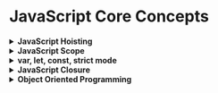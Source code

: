 # JavaScript Core Concepts

<!------------------------------------------------------
## ####     JAVASCRIPT HOISTING   #######
-------------------------------------------------------->

<details>
<summary><b> JavaScript Hoisting</b></summary>

<b>Hoisting:</b>
JavaScript engine working way is basically called executional contest.
JavaScript engine works in two step.JavaScript Code will run line by line. 
Hoisting is JavaScript's default behavior of moving declarations (variables, function references) to the top of the current scope.
Hoisting applies to variable declarations and to function declarations.
Because of this, JavaScript functions can be called before they are declared.<br>
<i>When you declare a variable it will goes to the top the scope where ever you declare it.and when you create a function its body or reference will go to the top. where ever you create it. This basics are Hoisting.</i>

**Creational step**  it declarer variable and assign value undefined to each variable whether it is assigned or not. It will not look for its value.
For the function it will take the reference of function. It will not execute anything. <br><br>
**Executional Step**  it will look for execution and look for values for variable. If it found variables got its value it will print that. Otherwise it will print undefined.
For function it will look for its call. where the function is called it will go for that.  it will go line by line. when it will found one more function is called in a function it will go for that one and skip others.

**Note**: To avoid error declare variables at the top of the document.

```JavaScript
// Example of Hoisting.

func(); // Function is called before creation. But it will execute properly.
console.log(a = 30); // variable is printed before declaration.
var a; // Variable is declared after using it.
function func(){ /// function is created after it is used.

  a(); // a function is called inside a function. it will go for it and skip the line below.
  console.log('this is a primary function');
};

function a(){ // this function is called on another function;
  console.log('this is a nested function');
};

newFunc(); // it will return undefined
let newFunc = one; // function assigned to a variable.
function one(){
  console.log('new function');
};
newFunc(); // it will return its real value.


// Hoisting in variables with let and var
console.log(a); // give an error.
let a; // a is declared to undefined;
console.log(a);
a = 'bangladesh'; // a is assigned a value;
console.log(a);

console.log(b); // b is declared to undefined;
var b = 'bangladesh'; // b is assigned a value;
console.log(b);
```

**Note**: For details on printing priority look at scope Example underneath this.

</details>

<!------------------------------------------------------
## #######     JAVASCRIPT SCOPE  #######
-------------------------------------------------------->

<details>
<summary><b> JavaScript Scope </b></summary>
<b>Scope</b> is Block {}. A variable or a function can be remembered, accessed  or called from where that is scope. Scope determines the accessibility of variables, objects, and functions from different parts of the code.
<br><br>

**Lexical Scope**:
 JavaScript Compiler tokenize every word variable, valued and functions that's called **_Lexim_**
 When Compiler start leximing Compiler fix scope for every variable, values, functions. This core scoping concept is called **_Lexical Scope_**. <br><br>
**Scope Chain**:  scope chain is relational scope.
Relation between scopes like  parents, child, siblings is scope chain.
scope chain means maintain a chain between parents, child and siblings.

```JavaScript
// Example of scope chain.

      var a = 11;
      function A(){

          var b = 12;

          function B(){
            var c = 23;
            console.log(c); // Printed Third c->23
            // Whatever Scope Parent A Has That will Automatically handed over to its child.
            // D() can be called from A(), SO it can be called from Here too
            D(c); // Printed Fourth c-> 23 + a->11 = 34;
          };

          function C(){
            var d = 56;
            console.log(d); // Printed Fifth d->56;
            // Whatever Scope Parent A Has That will Automatically handed over to its child.
            // D() can be called from A(), SO it can be called from Here too
            D(d); // Printed Seventh d->56 + a->11 = 67;
          };


          console.log(b);  // Printed First. b->12
          D(b); // Printed Second b->12 + a->11 = 23;
          B(); // Printed Third c->23
          C(); // Printed Fifth d->56;
      };

      function D(n){
        let r =  n + a;
        console.log(r);
      };
      A();

      // SCOP IN JAVASCRIPT
      // A => a, b, B(), C(), D(), A();
      // B => a, b, c, C(), B(), D(), A();
      // C => a, b, d, C(), B(), D(), A();
      // D => a, n, A(), D();
      // Result => 12, 23, 23, 34, 56,67
```

</details>

<!------------------------------------------------------
## ##     var, let, const Strict Mode   ########
-------------------------------------------------------->

<details>
<summary><b> var, let, const, strict mode</b></summary>

```JavaScript

```

</details>

<!------------------------------------------------------
#######     JAVASCRIPT CLOSURE     ######
-------------------------------------------------------->

<details>
<summary><b> JavaScript Closure</b></summary>

**_Closure:_** Closure is when function is able to remember and access its lexical scope even When the function executing outside of its lexical scope.
A closure is  a function having access to the parent scope, even after the parent function has closed.

```JavaScript
// Example of Closure.
var a = (function(){
  var counter = 1;
  return function(){
    return counter++;
  }
})(); // Self Invokable Function.
console.log(a()); // return 1
console.log(a()); // return 2
console.log(a()); // return 3var a = 20; // Store a as a global scope


var f = function(){
  var b = 10;

  function d(){
    var c = 30;
      let one =  a + b + c; // store b as its closure
      console.log(one);

      function g(){
            let d = 40;
            let two = a + b + c + d; // store b & c as its closure.
            console.log(two);

                 function h(){
                     let l = 40;
                     let three = a + b + d + l;
                     // store a, b, c, d as clousure. thought c is not used.
                     // c is coming here from d(). when collect data from g() , c is Automatically coming.
                     console.log(three);

                         function i(){
                             let k = 40;
                             let four = a + b + d + c;
                             // store b , d, c as closure.
                             // l is skipped cos l is not used here.
                             console.log(four);
                         }
                         i();
                         console.dir(i);
                 }
                 h();
                 console.dir(h);
      }
      g();
      console.dir(g);
  }
  d();
  console.dir(d);
}
f();
console.dir(f);



(function() { // self invokable function
  var a = 20;
  var b = 10;

  var sum = function() {
    return a + b;
  };
  console.log(sum()); //value  a = 20, b = 10;
  console.dir(sum); // took the reference a = 30, b = 40; though it is changed letter. but it got it before changed.

  a = 30;
  b = 40;
  console.log(sum()); //value a = 30, b = 40;
  console.dir(sum); //took the variable reference
})();

for(let i = 0; i <= 4; i++){
  const one = () => {
    console.log(i);
  }
  one();
  console.dir(one);
};
for(let i = 0; i < 3; i++){
  const one = () => {
    console.log(i);
  }
  console.log(i); // here let i is block scope.
  console.dir(one);
  // when it run first time i = 0, second time i = 1; and third i = 2;
  // everytime i got new value and new i variable is declaring.
  setTimeout(one, 2000);
}
console.log('after for loop');
for(var a = 0; a < 3; a++){
  const one = () => {
    console.log(a);
  }

  console.log(a); // here var a is global scope.
  console.dir(one);
  // when it run every time a got its reference value. the last changed value.
  setTimeout(one, 2000);
}
console.log('after for loop');
```

</details>

<!------------------------------------------------------
## #######     OBJECT ORIENTED PROGRAMMING  #######
-------------------------------------------------------->

<details>
<summary><b>Object Oriented Programming</b></summary>
<br>
OOP is a programming diagram based on object. Basic concepts of OOP.
<a href="https://blog.10minuteschool.com/jhankar-mahbub-programminger-bolod-to-boss-oop/">Basic Concepts Of OOP in Bangla.</a><br><br>

__Object__: When we talk about OOP, the first thing comes in mind what is object. Object: Anything which takes multiple properties to describe is object. Like a person is a objet. How can you describe?  Name : sharif, Profession : web developer, Age : 27, Height : 5.10, eat ( rice, food, drink), work(eat, walk, write code, sleep, gossip). So when you want to describe anything - if that needs multiple things comes in mind to describe, that is an object. like book, car, mobile, computer, house etc; 
```javascript
class person{
        constructor(name, profession, age){
        this.name = name,
        this.profession = profession,
        this.age = age
        }
}
```
__Property__: Properties are like noun or adj what can describe any object. Any variables are properties in object.thing that can describe an object thats are property like name, profession, age, height.
<br>

__Methods__: Methods are like verb. When you wand to describe anything of object that is running and continue is methods. Functions are methods. Like person eat, walk, sleep, work that eat function, walk function, sleep function, work function. In OOP we will call it method.
<br>

__Class__: When using a pattern you will produce multiple object that is class. Like person is patten. a person has name, age, profession, height. this is pattern. Now sharif, remon, abrar, mahmud are object. all have their own name, age, profession, height and some extra thing. but the main pattern is same for all. this pattern is class.
<br>

__Abstraction__:hiding unnecessary details. Like music player. You do not have any control on it. But you can go next, prev song. increase or decrease vol. 
It means implementation details is hidden. But few controls that a user may need that is on your control. 
Thats abstraction. 
You can define private property. public property.
public proper other class can use. but private property no one can access.
<br>

__Encapsulation__: 'আবদ্দ করা', 'নিজের ঘরের কি হয় তা অন্নকে জানতে না দিয়ে কাজ করা হল' Encapsulation. Its like capsule. We do not know what is inside. but we will give input that that will provide output. Bundling data, property and methods is encapsulation.
<br>

__Inheritance__: 'উত্তরাধিকার', when we get something from parents and we can extend it by ourself that is inheritance. Like your father give your land. and you build a home for you on that land. This is called inheritance. in our example person is a pattern. when we extend it like sharif have his name, age, profession, height. But sharif may have some more property or methods. sharif can extend it. This process is Inheritance.<br>
<a href="http://habluderadda.com/concepts/oop/polymorphism.html"> More About Inheritance In Bangle</a>
<br>

__Polymorphism__: Means 'বহুরূপী', 'একটা কাজ অনেক ভাবে করা যায়। কিভাবে করল তা বেপার না। কাজ করাটা আসল। Thats call Polymorphism.
<br>

__Factory Pattern__: Factory pattern is a way of creating class though javascript does not have any class.
```javascript
let rect = function(width, height){
  return {
    width  : width,
    height : height,
    draw   : function(){
                  this.print();
              },
    print   : function(){
              console.log(`My width is ${this.width}`);
              console.log(`My height is ${this.height}`);
             },
  }
}

let rect2 = rect(40,50);
rect2.draw();
```

<br>

__Constructor Pattern__: Constructor pattern is a another way of creating class in javascript. When use constructor pattern keep in mint first letter must be capital letter. Like let Variable = function().
There is on object in constructor pattern. You have to use this keyword to make a object.
```javascript
let Rect = function(width, height){

    this.width = width;
    this.height = height;
    this.draw = function(){
        this.print();
    }
    this.print = function(){
        console.log(`My width is ${this.width}`);
        console.log(`My height is ${this.height}`);
        
    }

}
let rect2 = new Rect(40,50);
rect2.draw();

````

</details>
